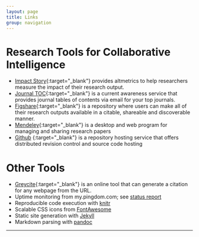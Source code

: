 ```yaml
---
layout: page
title: Links
group: navigation
---
```

Research Tools for Collaborative Intelligence
=======================

* [Impact Story](https://impactstory.org){:target="_blank"} provides altmetrics to help researchers measure the impact of their research output.
* [Journal TOC](http://www.journaltocs.hw.ac.uk){:target="_blank"}  is a current awareness service that provides journal tables of contents via email for your top journals.
* [Figshare](http://figshare.com){:target="_blank"} is a repository where users can make all of their research outputs available in a citable, shareable and discoverable manner.
* [Mendeley](https://www.mendeley.com/){:target="_blank"} is a desktop and web program for managing and sharing research papers
* [Github](https://github.com/) {:target="_blank"}  is a repository hosting service that offers distributed revision control and source code hosting 


Other Tools
====================================
* [Greycite](http://greycite.knowledgeblog.org/){:target="_blank"} is an online
tool that can generate a citation for any webpage from the URL.
* Uptime monitoring from my.pingdom.com; see [status report](http://stats.pingdom.com/fy1sae94ydyi/616612)
* Reproducible code execution with [knitr](http://yihui.name/knitr/)
* Scalable CSS icons from [FontAwesome](http://fortawesome.github.com/Font-Awesome)
* Static site generation with [Jekyll](https://github.com/mojombo/jekyll)
* Markdown parsing with [pandoc](http://johnmacfarlane.net/pandoc/)

-----------------------------------------------------








